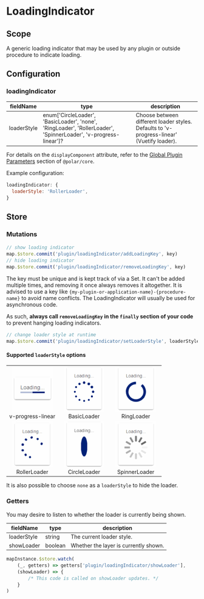 # LoadingIndicator

## Scope

A generic loading indicator that may be used by any plugin or outside procedure to indicate loading.

## Configuration

### loadingIndicator

| fieldName  | type | description |
| - | - | - |
| loaderStyle | enum['CircleLoader', 'BasicLoader', 'none', 'RingLoader', 'RollerLoader', 'SpinnerLoader', 'v-progress-linear']? | Choose between different loader styles. Defaults to 'v-progress-linear' (Vuetify loader). |

For details on the `displayComponent` attribute, refer to the [Global Plugin Parameters](../../core/README.md#global-plugin-parameters) section of `@polar/core`.

Example configuration:
```js
loadingIndicator: {
  loaderStyle: 'RollerLoader',
}
```

## Store

### Mutations

```js
// show loading indicator
map.$store.commit('plugin/loadingIndicator/addLoadingKey', key)
// hide loading indicator
map.$store.commit('plugin/loadingIndicator/removeLoadingKey', key)
```

The key must be unique and is kept track of via a Set. It can't be added multiple times, and removing it once always removes it altogether. It is advised to use a key like `{my-plugin-or-application-name}-{procedure-name}` to avoid name conflicts. The LoadingIndicator will usually be used for asynchronous code.

As such, **always call `removeLoadingKey` in the `finally` section of your code** to prevent hanging loading indicators.

```js
// change loader style at runtime
map.$store.commit('plugin/loadingIndicator/setLoaderStyle', loaderStyle)
```
#### Supported `loaderStyle` options

<table align="center">
  <tr align="center">
    <td width="33%" align="center"><img src="./assets/VuetifyLoader.gif" alt="v-progress-linear" height="120px" style="object-fit: none;"><div>v-progress-linear</div></td>
    <td width="33%" align="center"><img src="./assets/BasicLoader.gif" alt="BasicLoader" height="120px" style="object-fit: contain;"><div>BasicLoader</div></td>
    <td width="33%" align="center"><img src="./assets/RingLoader.gif" alt="RingLoader" height="120px" style="object-fit: contain;"><div>RingLoader</div></td>
  </tr>
  <tr align="center">
    <td width="33%" align="center"><img src="./assets/RollerLoader.gif" alt="RollerLoader" height="120px" style="object-fit: contain;"><div>RollerLoader</div></td>
    <td width="33%" align="center"><img src="./assets/CircleLoader.gif" alt="CircleLoader" height="120px" style="object-fit: contain;"><div>CircleLoader</div></td>
    <td width="33%" align="center"><img src="./assets/SpinnerLoader.gif" alt="SpinnerLoader" height="120px" style="object-fit: contain;"><div>SpinnerLoader</div></td>
  </tr>
</table>

It is also possible to choose `none` as a `loaderStyle` to hide the loader.

### Getters

You may desire to listen to whether the loader is currently being shown.

| fieldName | type | description |
| - | - | - |
| loaderStyle | string | The current loader style. |
| showLoader | boolean | Whether the layer is currently shown. |

```js
mapInstance.$store.watch(
    (_, getters) => getters['plugin/loadingIndicator/showLoader'],
    (showLoader) => {
        /* This code is called on showLoader updates. */
    }
)
```
